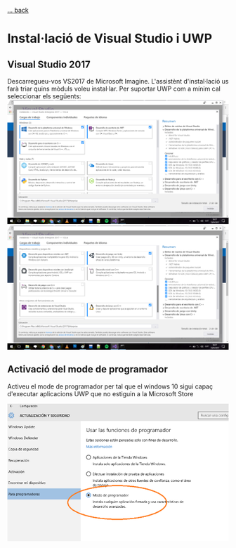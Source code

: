 [ ... back  ](../README.md)

# Instal·lació de Visual Studio i UWP

## Visual Studio 2017
Descarregueu-vos VS2017 de Microsoft Imagine.
L'assistènt d'instal·lació us farà triar quins mòduls voleu instal·lar. Per 
suportar UWP com a mínim cal seleccionar els següents:
![alt text](./images/components_1.png "Components (1)")
![alt text](./images/components_2.png "Components (2)")
 
 
## Activació del mode de programador
Activeu el mode de programador per tal que el windows 10 sigui capaç d'executar aplicacions UWP que no estiguin
a la Microsoft Store

![alt text](./images/modo_programador.png "Modo programador")
